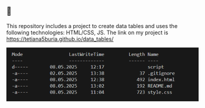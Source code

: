 ## 📝

This repository includes a project to create data tables and uses the following technologies: HTML/CSS, JS.
The link on my project is https://tetiana5buria.github.io/data_tables/


![alt text](image.png)